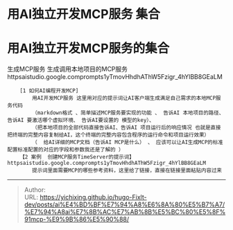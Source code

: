# 用AI独立开发MCP服务 集合


# 用AI独立开发MCP服务的集合

 生成MCP服务 生成调用本地项目的MCP服务  httpsaistudio.google.comprompts1yTmovHhdhAThW5Fzigr_4hYlBB8GEaLM

		[1 如何AI编程开发MCP]
			用AI开发MCP服务 这里用对应的提示词让AI客户端生成满足自己需求的本地MCP服务代码
			（markdown格式 、简单描述MCP服务要实现的功能 、 告诉AI 本地项目的路径、 告诉AI 要激活哪个虚拟环境、 告诉AI要设置的 模型的key）、
			（把本地项目的全部代码直接告诉AI、告诉AI 项目运行后的响应情况 也就是直接把终端的完整内容复制给AI，这个终端的完整内容包含程序的运行命令和项目运行效果）
			（  给AI详细的MCP文档（告诉AI MCP是什么） 、 应该可以让AI生成MCP的标准配置标准配置的对应的字段和参数我还是了解的 ）
		【2 案例  创建MCP服务TimeServer的提示词】	 httpsaistudio.google.comprompts1yTmovHhdhAThW5Fzigr_4hYlBB8GEaLM
			提示词里面需要MCP的哪些参考资料，这里给了链接，直接在链接里面粘贴内容过来

---

> Author:   
> URL: https://yichixing.github.io/hugo-Fixlt-dev/posts/ai%E4%BD%BF%E7%94%A8%E6%8A%80%E5%B7%A7/%E7%94%A8ai%E7%8B%AC%E7%AB%8B%E5%BC%80%E5%8F%91mcp-%E9%9B%86%E5%90%88/  

